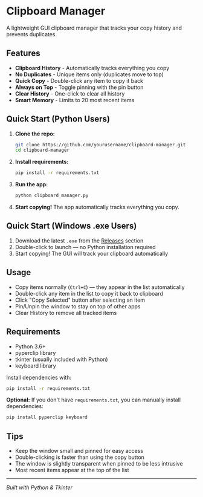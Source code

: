 # Clipboard Manager

A lightweight GUI clipboard manager that tracks your copy history and prevents duplicates.

## Features

- **Clipboard History** - Automatically tracks everything you copy  
- **No Duplicates** - Unique items only (duplicates move to top)  
- **Quick Copy** - Double-click any item to copy it back  
- **Always on Top** - Toggle pinning with the pin button  
- **Clear History** - One-click to clear all history  
- **Smart Memory** - Limits to 20 most recent items  

## Quick Start (Python Users)

1. **Clone the repo:**
   ```bash
   git clone https://github.com/yourusername/clipboard-manager.git
   cd clipboard-manager
   ```

2. **Install requirements:**
   ```bash
   pip install -r requirements.txt
   ```

3. **Run the app:**
   ```bash
   python clipboard_manager.py
   ```

4. **Start copying!** The app automatically tracks everything you copy.

## Quick Start (Windows .exe Users)

1. Download the latest `.exe` from the [Releases](https://github.com/jaylon03/clipboard-manager/releases) section
2. Double-click to launch — no Python installation required
3. Start copying! The GUI will track your clipboard automatically

## Usage

- Copy items normally (`Ctrl+C`) — they appear in the list automatically
- Double-click any item in the list to copy it back to clipboard
- Click "Copy Selected" button after selecting an item
- Pin/Unpin the window to stay on top of other apps
- Clear History to remove all tracked items

## Requirements

- Python 3.6+
- pyperclip library
- tkinter (usually included with Python)
- keyboard library

Install dependencies with:
```bash
pip install -r requirements.txt
```

**Optional:** If you don't have `requirements.txt`, you can manually install dependencies:
```bash
pip install pyperclip keyboard
```

## Tips

- Keep the window small and pinned for easy access
- Double-clicking is faster than using the copy button
- The window is slightly transparent when pinned to be less intrusive
- Most recent items appear at the top of the list

---
*Built with Python & Tkinter*